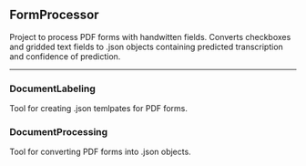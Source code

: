## FormProcessor

Project to process PDF forms with handwitten fields. Converts checkboxes and gridded text fields to .json objects containing predicted transcription and confidence of prediction.

***********************************

### DocumentLabeling

Tool for creating .json temlpates for PDF forms.

### DocumentProcessing

Tool for converting PDF forms into .json objects.